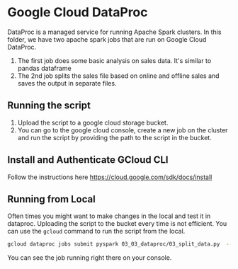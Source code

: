 # Google Cloud DataProc

DataProc is a managed service for running Apache Spark clusters. In this folder, we have two apache spark jobs that are run on Google Cloud DataProc. 

1. The first job does some basic analysis on sales data. It's similar to pandas dataframe
2. The 2nd job splits the sales file based on online and offline sales and saves the output in separate files.

## Running the script

1. Upload the script to a google cloud storage bucket.
2. You can go to the google cloud console, create a new job on the cluster and run the script by providing the path to the script in the bucket.

## Install and Authenticate GCloud CLI

Follow the instructions here
https://cloud.google.com/sdk/docs/install

## Running from Local

Often times you might want to make changes in the local and test it in dataproc. Uploading the script to the bucket every time is not efficient. You can use the `gcloud` command to run the script from the local.

```bash
gcloud dataproc jobs submit pyspark 03_03_dataproc/03_split_data.py  --cluster=cluster-11fc --region us-central1
```
You can see the job running right there on your console.